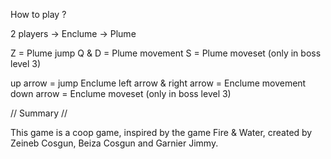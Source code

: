 How to play ?

2 players 
-> Enclume
-> Plume

Z = Plume jump
Q & D = Plume movement
S = Plume moveset (only in boss level 3)

up arrow = jump Enclume
left arrow & right arrow = Enclume movement
down arrow = Enclume moveset (only in boss level 3)

// Summary //

This game is a coop game, inspired by the game Fire & Water, created by Zeineb Cosgun, Beiza Cosgun and Garnier Jimmy.
